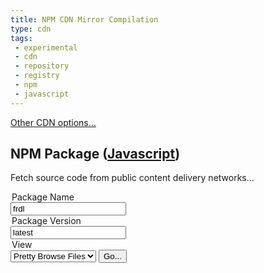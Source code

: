 ```yaml
---
title: NPM CDN Mirror Compilation
type: cdn
tags: 
 - experimental
 - cdn
 - repository
 - registry
 - npm
 - javascript
---
```


[Other CDN options...](cdn/index)

## NPM Package ([Javascript](https://www.npmjs.com/~webfan))

Fetch source code from public content delivery networks...

<div class="container">
<form action="https://cdn.frdl.de/redirect.php" method="POST" target="_blank">
 
 <input type="hidden" name="packageType" value="npm" /> 
 
 <legend>Package Name</legend>
 <input type="text" name="packageName" placeholder="@frdl/frdl"  value="frdl"  /> 
 
 
 <legend>Package Version</legend>
 <input type="text" name="packageVersion" placeholder="latest"  value="latest" /> 
 
 <legend>View</legend>
 <select name="plugin">
 <option value="raw">Raw Source Code</option>
 <option value="bundle" disabled>Bundled Package</option>
 <option value="browse" selected>Pretty Browse Files</option>
 </select>
 
  <input type="submit" value="Go..." /> 
</form>
</div>



